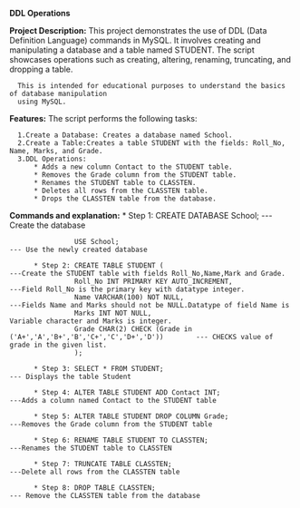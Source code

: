 **DDL Operations**

**Project Description:**
      This project demonstrates the use of DDL (Data Definition Language) commands in MySQL. 
      It involves creating and manipulating a database and a table named STUDENT. The script 
      showcases operations such as creating, altering, renaming, truncating, and dropping a table.
      
      This is intended for educational purposes to understand the basics of database manipulation 
      using MySQL.

**Features:**
      The script performs the following tasks:

      1.Create a Database: Creates a database named School.
      2.Create a Table:Creates a table STUDENT with the fields: Roll_No, Name, Marks, and Grade.
      3.DDL Operations:
          * Adds a new column Contact to the STUDENT table.
          * Removes the Grade column from the STUDENT table.
          * Renames the STUDENT table to CLASSTEN.
          * Deletes all rows from the CLASSTEN table.
          * Drops the CLASSTEN table from the database.
          
**Commands and explanation:**
          * Step 1: CREATE DATABASE School;                                                     ---Create the database
                  
                    USE School;                                                                 --- Use the newly created database

          * Step 2: CREATE TABLE STUDENT (                                                      ---Create the STUDENT table with fields Roll_No,Name,Mark and Grade.
                    Roll_No INT PRIMARY KEY AUTO_INCREMENT,                                     ---Field Roll_No is the primary key with datatype integer.
                    Name VARCHAR(100) NOT NULL,                                                 ---Fields Name and Marks should not be NULL.Datatype of field Name is
                    Marks INT NOT NULL,                                                            Variable character and Marks is integer. 
                    Grade CHAR(2) CHECK (Grade in ('A+','A','B+','B','C+','C','D+','D'))        --- CHECKS value of grade in the given list.
                    );

          * Step 3: SELECT * FROM STUDENT;                                                      --- Displays the table Student

          * Step 4: ALTER TABLE STUDENT ADD Contact INT;                                       ---Adds a column named Contact to the STUDENT table

          * Step 5: ALTER TABLE STUDENT DROP COLUMN Grade;                                     ---Removes the Grade column from the STUDENT table

          * Step 6: RENAME TABLE STUDENT TO CLASSTEN;                                          ---Renames the STUDENT table to CLASSTEN

          * Step 7: TRUNCATE TABLE CLASSTEN;                                                   ---Delete all rows from the CLASSTEN table

          * Step 8: DROP TABLE CLASSTEN;                                                       --- Remove the CLASSTEN table from the database




